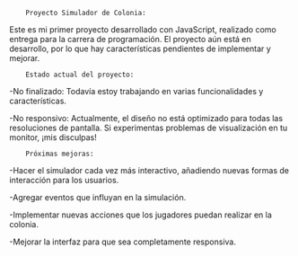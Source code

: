         Proyecto Simulador de Colonia:

Este es mi primer proyecto desarrollado con JavaScript, realizado como entrega para la carrera de programación. El proyecto aún está en desarrollo, por lo que hay características pendientes de implementar y mejorar.

        Estado actual del proyecto:

-No finalizado: Todavía estoy trabajando en varias funcionalidades y características.

-No responsivo: Actualmente, el diseño no está optimizado para todas las resoluciones de pantalla. Si experimentas problemas de visualización en tu monitor, ¡mis disculpas!

        Próximas mejoras:

-Hacer el simulador cada vez más interactivo, añadiendo nuevas formas de interacción para los usuarios.

-Agregar eventos que influyan en la simulación.

-Implementar nuevas acciones que los jugadores puedan realizar en la colonia.

-Mejorar la interfaz para que sea completamente responsiva.

